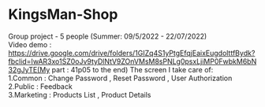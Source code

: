 # KingsMan-Shop
Group project - 5 people (Summer: 09/5/2022 - 22/07/2022)  
Video demo : https://drive.google.com/drive/folders/1GIZq4S1yPtgEfqjEaixEugdolttfBydk?fbclid=IwAR3xo1SZ0oJv9tyDlNtV9ZOnVMsM8sPNLg0psxLjiMP0FwbkM6bN32gJyTE(My part : 41p05 to the end) 
The screen I take care of:  
1.Common : Change Password , Reset Password , User Authorization   
2.Public : Feedback  
3.Marketing : Products List , Product Details

